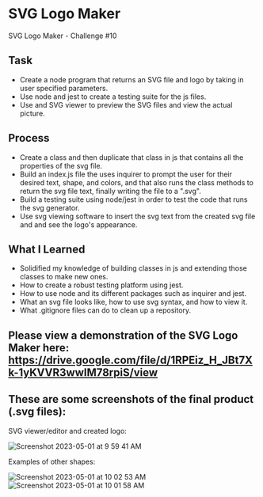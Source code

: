 # SVG Logo Maker
SVG Logo Maker - Challenge #10

## Task
- Create a node program that returns an SVG file and logo by taking in user specified parameters.
- Use node and jest to create a testing suite for the js files.
- Use and SVG viewer to preview the SVG files and view the actual picture.

## Process
- Create a class and then duplicate that class in js that contains all the properties of the svg file.
- Build an index.js file the uses inquirer to prompt the user for their desired text, shape, and colors, and that also runs the class methods to return the svg file text, finally writing the file to a ".svg".
- Build a testing suite using node/jest in order to test the code that runs the svg generator. 
- Use svg viewing software to insert the svg text from the created svg file and and see the logo's appearance.

## What I Learned
- Solidified my knowledge of building classes in js and extending those classes to make new ones.
- How to create a robust testing platform using jest.
- How to use node and its different packages such as inquirer and jest.
- What an svg file looks like, how to use svg syntax, and how to view it.
- What .gitignore files can do to clean up a repository.

## Please view a demonstration of the SVG Logo Maker here: https://drive.google.com/file/d/1RPEiz_H_JBt7Xk-1yKVVR3wwIM78rpiS/view

## These are some screenshots of the final product (.svg files):

SVG viewer/editor and created logo:

![Screenshot 2023-05-01 at 9 59 41 AM](https://user-images.githubusercontent.com/122062578/235496265-d9a84fee-ae48-4e23-82d5-2e38a67dafa6.png)

Examples of other shapes:

![Screenshot 2023-05-01 at 10 02 53 AM](https://user-images.githubusercontent.com/122062578/235496375-e5c5d4c8-d825-4d2c-905a-27b80d5e7ea6.png)
![Screenshot 2023-05-01 at 10 01 58 AM](https://user-images.githubusercontent.com/122062578/235496415-efd6c7d7-b377-42b0-b135-16d1260a115b.png)
